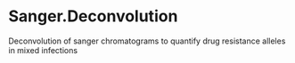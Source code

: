 # Sanger.Deconvolution
Deconvolution of sanger chromatograms to quantify drug resistance alleles in mixed infections
